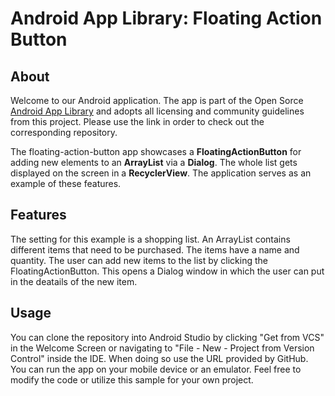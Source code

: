 # Android App Library: Floating Action Button

## About
Welcome to our Android application. The app is part of the Open Sorce [Android App Library](https://github.com/LukPle/android-app-library.git) 
and adopts all licensing and community guidelines from this project. Please use the link in order to check out the corresponding repository.

The floating-action-button app showcases a **FloatingActionButton** for adding new elements to an **ArrayList** via a **Dialog**. 
The whole list gets displayed on the screen in a **RecyclerView**. The application serves as an example of these features.

## Features
The setting for this example is a shopping list. An ArrayList contains different items that need to be purchased. The items have a name and quantity.
The user can add new items to the list by clicking the FloatingActionButton. This opens a Dialog window in which the user can put in the deatails of the new item.

## Usage
You can clone the repository into Android Studio by clicking "Get from VCS" in the Welcome Screen or navigating to "File - New - Project from Version Control" inside 
the IDE. When doing so use the URL provided by GitHub. You can run the app on your mobile device or an emulator. Feel free to modify the code or utilize this sample 
for your own project.
